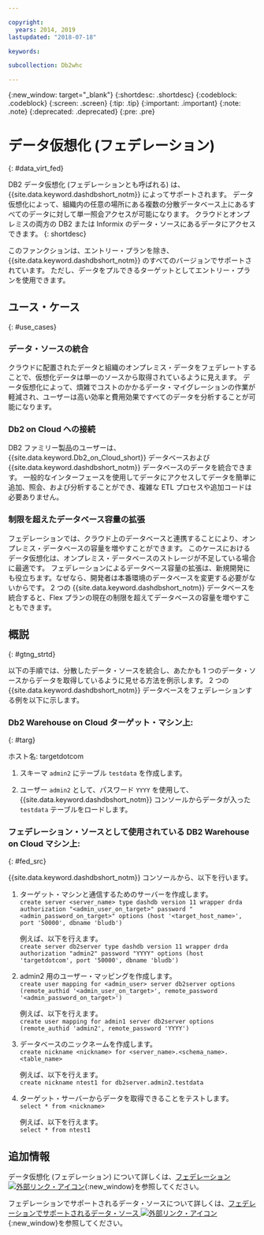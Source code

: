 ```yaml
---

copyright:
  years: 2014, 2019
lastupdated: "2018-07-18"

keywords:

subcollection: Db2whc

---
```


<!-- Attribute definitions --> 
{:new_window: target="_blank"}
{:shortdesc: .shortdesc}
{:codeblock: .codeblock}
{:screen: .screen}
{:tip: .tip}
{:important: .important}
{:note: .note}
{:deprecated: .deprecated}
{:pre: .pre}

# データ仮想化 (フェデレーション)
{: #data_virt_fed}

DB2 データ仮想化 (フェデレーションとも呼ばれる) は、{{site.data.keyword.dashdbshort_notm}} によってサポートされます。 データ仮想化によって、組織内の任意の場所にある複数の分散データベース上にあるすべてのデータに対して単一照会アクセスが可能になります。 クラウドとオンプレミスの両方の DB2 または Informix のデータ・ソースにあるデータにアクセスできます。 
{: shortdesc}

このファンクションは、エントリー・プランを除き、{{site.data.keyword.dashdbshort_notm}} のすべてのバージョンでサポートされています。 ただし、データをプルできるターゲットとしてエントリー・プランを使用できます。

## ユース・ケース
{: #use_cases}

### データ・ソースの統合

クラウドに配置されたデータと組織のオンプレミス・データをフェデレートすることで、仮想化データは単一のソースから取得されているように見えます。 データ仮想化によって、煩雑でコストのかかるデータ・マイグレーションの作業が軽減され、ユーザーは高い効率と費用効果ですべてのデータを分析することが可能になります。

<!-- A company may have started their operations with an on-premises Db2 server. As cloud technology becomes more widespread and companies start to operate on cloud in a cost-effective fashion, there will be continued Cloud growth. However, the organization’s data on both sources remain as a critical component to their decision-making processes. By way of example, a client operating in retail industry needs to be able to access all data, say customer information, to run further analysis on their customers’ consumption behaviors. They need to be able to identify customers, match their records on cloud with already existing ones from an on-premises database and compose them as if the data is being retrieved from a single source. Federation capability here prevents the burdensome data migration process and allows the user to access the data without moving the data.

located in the cloud and on-premises -->

### Db2 on Cloud への接続

DB2 ファミリー製品のユーザーは、{{site.data.keyword.Db2_on_Cloud_short}} データベースおよび {{site.data.keyword.dashdbshort_notm}} データベースのデータを統合できます。 一般的なインターフェースを使用してデータにアクセスしてデータを簡単に追加、照会、および分析することができ、複雑な ETL プロセスや追加コードは必要ありません。

<!-- Db2 family users would now be able to federate data between Db2 on Cloud and Db2 Warehouse on Cloud. By being provided a common interface for accessing the data, a user can now easily add or query data from or to the Warehouse without complex ETL processes or any additional code. -->

<!-- ### Sharded data across multiple servers

At times, you might choose to partition (shard) your data. With federation capabilities, sharded data can be queried with a unified interface. Federation gives you the ability to better balance your workloads, scale specific parts of an app, and create microservices that work together. -->

<!-- At times, users may choose to partition (shard). With federation capabilities, data can be queried with a unified interface and this lets the user better balance the workload, scale specific parts of an app or create microservices that work together. -->

### 制限を超えたデータベース容量の拡張

フェデレーションでは、クラウド上のデータベースと連携することにより、オンプレミス・データベースの容量を増やすことができます。 このケースにおけるデータ仮想化は、オンプレミス・データベースのストレージが不足している場合に最適です。 フェデレーションによるデータベース容量の拡張は、新規開発にも役立ちます。なぜなら、開発者は本番環境のデータベースを変更する必要がないからです。 2 つの {{site.data.keyword.dashdbshort_notm}} データベースを統合すると、Flex プランの現在の制限を超えてデータベースの容量を増やすこともできます。

<!-- By using federation, users can increase capacity of an on premises database by federating to or from the cloud. This is a great option if your on premises database is running out of storage. Increased capacity will also be useful for new development as our users no longer need to change a database in production. You can also use this feature to federate between two Db2 on Cloud databases to increase the capacity beyond the current limits of the Flex plan. -->

## 概説
{: #gtng_strtd}

以下の手順では、分散したデータ・ソースを統合し、あたかも 1 つのデータ・ソースからデータを取得しているように見せる方法を例示します。 2 つの {{site.data.keyword.dashdbshort_notm}} データベースをフェデレーションする例を以下に示します。

### Db2 Warehouse on Cloud ターゲット・マシン上:
{: #targ}

ホスト名: targetdotcom

1. スキーマ `admin2` にテーブル `testdata` を作成します。

2. ユーザー `admin2` として、パスワード `YYYY` を使用して、{{site.data.keyword.dashdbshort_notm}} コンソールからデータが入った `testdata` テーブルをロードします。

### フェデレーション・ソースとして使用されている DB2 Warehouse on Cloud マシン上:
{: #fed_src}

{{site.data.keyword.dashdbshort_notm}} コンソールから、以下を行います。

<!-- 1. Catalog the target machine:<br/>
   `db2 catalog tcpip node <node_name> remote <host_name> server 50000`<br/>

   For example:<br/>
   `db2 catalog tcpip node fedS remote targetdotcom server 50000`

2. Catalog the database on fedS:<br/>
   `db2 catalog db bludb as <db_name> at node <node_name>`

   For example:<br/>
   `db2 catalog db bludb as srcdb at node fedS`

3. Connect to the database on fedS:<br/>
   `db2 connect to <catalog_db_name> user <admin_user> using '<admin_password>'`

   For example:<br/>
   `db2 connect to srcdb user 'admin1' with password 'XXXX'`

4. Create a wrapper on fedS:<br/>
   `db2 "create wrapper drda"` -->

1. ターゲット・マシンと通信するためのサーバーを作成します。<br/>
   `create server <server_name> type dashdb version 11 wrapper drda authorization "<admin_user_on_target>" password "<admin_password_on_target>" options (host '<target_host_name>', port '50000', dbname 'bludb')`

   例えば、以下を行えます。<br/>
   `create server db2server type dashdb version 11 wrapper drda authorization "admin2" password "YYYY" options (host 'targetdotcom', port '50000', dbname 'bludb')`

2. admin2 用のユーザー・マッピングを作成します。<br/>
   `create user mapping for <admin_user> server db2server options (remote_authid '<admin_user_on_target>', remote_password '<admin_password_on_target>')`

   例えば、以下を行えます。<br/>
   `create user mapping for admin1 server db2server options (remote_authid 'admin2', remote_password 'YYYY')`

3. データベースのニックネームを作成します。<br/>
   `create nickname <nickname> for <server_name>.<schema_name>.<table_name>`

   例えば、以下を行えます。<br/>
   `create nickname ntest1 for db2server.admin2.testdata`

4. ターゲット・サーバーからデータを取得できることをテストします。<br/>
   `select * from <nickname>`

   例えば、以下を行えます。<br/>
   `select * from ntest1`

## 追加情報

データ仮想化 (フェデレーション) について詳しくは、[フェデレーション ![外部リンク・アイコン](../../icons/launch-glyph.svg "外部リンク・アイコン")](https://www.ibm.com/support/knowledgecenter/SS6NHC/com.ibm.swg.im.dashdb.doc/fcontainer.html){:new_window}を参照してください。

フェデレーションでサポートされるデータ・ソースについて詳しくは、[フェデレーションでサポートされるデータ・ソース ![外部リンク・アイコン](../../icons/launch-glyph.svg "外部リンク・アイコン")](https://www.ibm.com/support/docview.wss?uid=swg27050561){:new_window}を参照してください。
